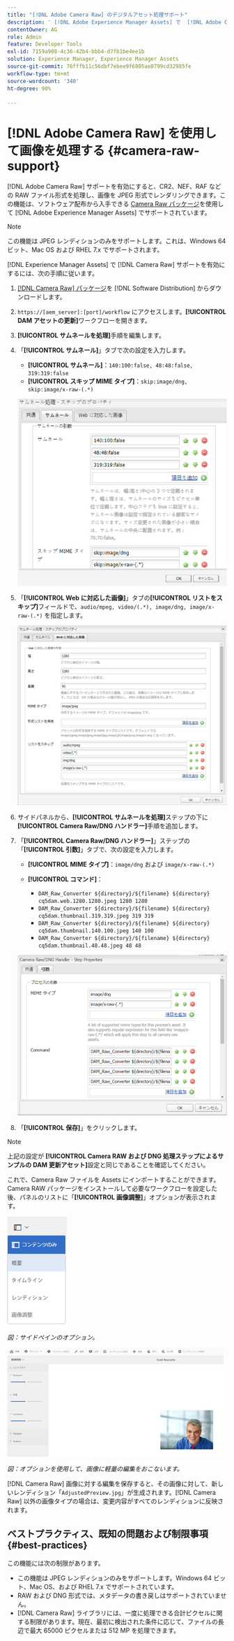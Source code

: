 ```yaml
---
title: "[!DNL Adobe Camera Raw] のデジタルアセット処理サポート"
description: ' [!DNL Adobe Experience Manager Assets] で  [!DNL Adobe Camera Raw]  のサポートを有効にする方法を説明します'
contentOwner: AG
role: Admin
feature: Developer Tools
exl-id: 7159a908-4c36-42b4-bbb4-d7fb1be4ee1b
solution: Experience Manager, Experience Manager Assets
source-git-commit: 76fffb11c56dbf7ebee9f6805ae0799cd32985fe
workflow-type: tm+mt
source-wordcount: '340'
ht-degree: 90%

---
```


# [!DNL Adobe Camera Raw] を使用して画像を処理する {#camera-raw-support}

[!DNL Adobe Camera Raw] サポートを有効にすると、CR2、NEF、RAF などの RAW ファイル形式を処理し、画像を JPEG 形式でレンダリングできます。この機能は、ソフトウェア配布から入手できる [Camera Raw パッケージ](https://experience.adobe.com/#/downloads/content/software-distribution/en/aem.html?package=/content/software-distribution/en/details.html/content/dam/aem/public/adobe/packages/aem630/product/assets/aem-assets-cameraraw-pkg)を使用して [!DNL Adobe Experience Manager Assets] でサポートされています。

>[!NOTE]
>
>この機能は JPEG レンディションのみをサポートします。これは、Windows 64 ビット、Mac OS および RHEL 7.x でサポートされます。

[!DNL Experience Manager Assets] で [!DNL Camera Raw] サポートを有効にするには、次の手順に従います。

1. [[!DNL Camera Raw]  パッケージ](https://experience.adobe.com/#/downloads/content/software-distribution/en/aem.html?package=/content/software-distribution/en/details.html/content/dam/aem/public/adobe/packages/cq650/product/assets/aem-assets-cameraraw-pkg-1.4.8.zip)を [!DNL Software Distribution] からダウンロードします。
1. `https://[aem_server]:[port]/workflow` にアクセスします。**[!UICONTROL DAM アセットの更新]**&#x200B;ワークフローを開きます。
1. **[!UICONTROL サムネールを処理]**&#x200B;手順を編集します。
1. 「**[!UICONTROL サムネール]**」タブで次の設定を入力します。

   * **[!UICONTROL サムネール]**：`140:100:false, 48:48:false, 319:319:false`
   * **[!UICONTROL スキップ MIME タイプ]**：`skip:image/dng, skip:image/x-raw-(.*)`

   ![chlimage_1-128](assets/chlimage_1-334.png)

1. 「**[!UICONTROL Web に対応した画像]**」タブの&#x200B;**[!UICONTROL リストをスキップ]**&#x200B;フィールドで、`audio/mpeg, video/(.*), image/dng, image/x-raw-(.*)` を指定します。

   ![chlimage_1-129](assets/chlimage_1-335.png)

1. サイドパネルから、**[!UICONTROL サムネールを処理]**&#x200B;ステップの下に **[!UICONTROL Camera Raw/DNG ハンドラー]**&#x200B;手順を追加します。
1. 「**[!UICONTROL Camera Raw/DNG ハンドラー]**」ステップの「**[!UICONTROL 引数]**」タブで、次の設定を入力します。

   * **[!UICONTROL MIME タイプ]**：`image/dng` および `image/x-raw-(.*)`
   * **[!UICONTROL コマンド]**：

      * `DAM_Raw_Converter ${directory}/${filename} ${directory} cq5dam.web.1280.1280.jpeg 1280 1280`
      * `DAM_Raw_Converter ${directory}/${filename} ${directory} cq5dam.thumbnail.319.319.jpeg 319 319`
      * `DAM_Raw_Converter ${directory}/${filename} ${directory} cq5dam.thumbnail.140.100.jpeg 140 100`
      * `DAM_Raw_Converter ${directory}/${filename} ${directory} cq5dam.thumbnail.48.48.jpeg 48 48`

   ![chlimage_1-130](assets/chlimage_1-336.png)

1. 「**[!UICONTROL 保存]**」をクリックします。

>[!NOTE]
>
>上記の設定が **[!UICONTROL Camera RAW および DNG 処理ステップによるサンプルの DAM 更新アセット]**&#x200B;設定と同じであることを確認してください。

これで、Camera Raw ファイルを Assets にインポートすることができます。Camera RAW パッケージをインストールして必要なワークフローを設定した後、パネルのリストに「**[!UICONTROL 画像調整]**」オプションが表示されます。

![chlimage_1-131](assets/chlimage_1-337.png)

*図：サイドペインのオプション。*

![chlimage_1-132](assets/chlimage_1-338.png)

*図：オプションを使用して、画像に軽量の編集をおこないます。*

[!DNL Camera Raw] 画像に対する編集を保存すると、その画像に対して、新しいレンディション「`AdjustedPreview.jpg`」が生成されます。[!DNL Camera Raw] 以外の画像タイプの場合は、変更内容がすべてのレンディションに反映されます。

## ベストプラクティス、既知の問題および制限事項 {#best-practices}

この機能には次の制限があります。

* この機能は JPEG レンディションのみをサポートします。Windows 64 ビット、Mac OS、および RHEL 7.x でサポートされています。
* RAW および DNG 形式では、メタデータの書き戻しはサポートされていません。
* [!DNL Camera Raw] ライブラリには、一度に処理できる合計ピクセルに関する制限があります。現在、最初に検出された条件に応じて、ファイルの長辺で最大 65000 ピクセルまたは 512 MP を処理できます。
